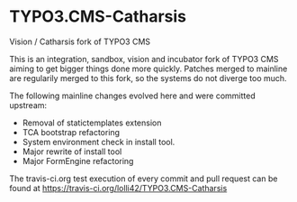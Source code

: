TYPO3.CMS-Catharsis
===================

Vision / Catharsis fork of TYPO3 CMS

This is an integration, sandbox, vision and incubator fork of TYPO3 CMS aiming to get bigger things done more quickly. Patches merged to mainline are regularily merged to this fork, so the systems do not diverge too much.

The following mainline changes evolved here and were committed upstream:
* Removal of statictemplates extension
* TCA bootstrap refactoring
* System environment check in install tool.
* Major rewrite of install tool
* Major FormEngine refactoring

The travis-ci.org test execution of every commit and pull request can be found at https://travis-ci.org/lolli42/TYPO3.CMS-Catharsis
